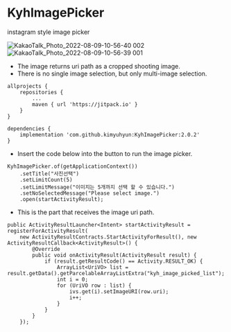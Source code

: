 # KyhImagePicker
instagram style image picker

![KakaoTalk_Photo_2022-08-09-10-56-40 002](https://user-images.githubusercontent.com/29136588/183547138-8cf9168c-7a13-451e-9a01-cdf043447be0.jpeg)
![KakaoTalk_Photo_2022-08-09-10-56-39 001](https://user-images.githubusercontent.com/29136588/183547144-9315d0d7-8f1d-4e33-a916-12e915e20bed.jpeg)


- The image returns uri path as a cropped shooting image.
- There is no single image selection, but only multi-image selection.

```
allprojects {
    repositories {
        ...
        maven { url 'https://jitpack.io' }
    }
}
```

```
dependencies {
    implementation 'com.github.kimyuhyun:KyhImagePicker:2.0.2'
}
```


- Insert the code below into the button to run the image picker.
```
KyhImagePicker.of(getApplicationContext())
    .setTitle("사진선택")
    .setLimitCount(5)
    .setLimitMessage("이미지는 5개까지 선택 할 수 있습니다.")
    .setNoSelectedMessage("Please select image.")
    .open(startActivityResult);
```

- This is the part that receives the image uri path.
```
public ActivityResultLauncher<Intent> startActivityResult = registerForActivityResult(
    new ActivityResultContracts.StartActivityForResult(), new ActivityResultCallback<ActivityResult>() {
        @Override
        public void onActivityResult(ActivityResult result) {
            if (result.getResultCode() == Activity.RESULT_OK) {
                ArrayList<UriVO> list = result.getData().getParcelableArrayListExtra("kyh_image_picked_list");
                int i = 0;
                for (UriVO row : list) {
                    ivs.get(i).setImageURI(row.uri);
                    i++;
                }
            }
        }
    });
```


